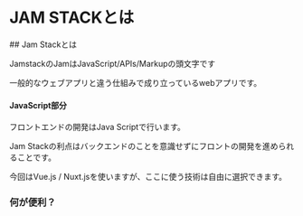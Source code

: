 # JAM STACKとは

&#x20;\## Jam Stackとは

JamstackのJamはJavaScript/APIs/Markupの頭文字です

一般的なウェブアプリと違う仕組みで成り立っているwebアプリです。

#### JavaScript部分

フロントエンドの開発はJava Scriptで行います。

Jam Stackの利点はバックエンドのことを意識せずにフロントの開発を進められることです。

今回はVue.js / Nuxt.jsを使いますが、ここに使う技術は自由に選択できます。

### 何が便利？



